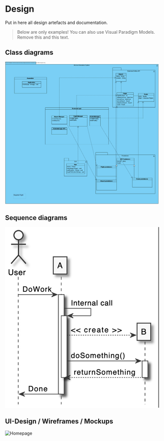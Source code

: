 # Design

Put in here all design artefacts and documentation.

> Below are only examples! You can also use Visual Paradigm Models. Remove this and this text. 

## Class diagrams

![registerFlight](images/registerFlight.png)

## Sequence diagrams

![Sequence diagram](images/example-sequence-diagram.jpg)

## UI-Design / Wireframes / Mockups

![Homepage](UIDesign/HomepageSketch.png)
